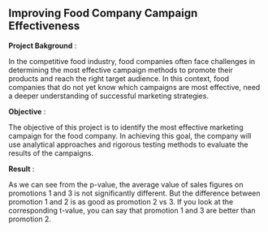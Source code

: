 
## Improving Food Company Campaign Effectiveness
**Project Bakground** :

In the competitive food industry, food companies often face challenges in determining the most effective campaign methods to promote their products and reach the right target audience. In this context, food companies that do not yet know which campaigns are most effective, need a deeper understanding of successful marketing strategies.

**Objective** :

The objective of this project is to identify the most effective marketing campaign for the food company. In achieving this goal, the company will use analytical approaches and rigorous testing methods to evaluate the results of the campaigns.

**Result** :

As we can see from the p-value, the average value of sales figures on promotions 1 and 3 is not significantly different. But the difference between promotion 1 and 2 is as good as promotion 2 vs 3. If you look at the corresponding t-value, you can say that promotion 1 and 3 are better than promotion 2.
